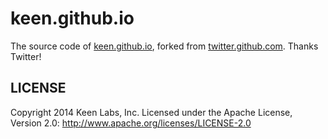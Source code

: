 keen.github.io
======

The source code of [keen.github.io](http://keen.github.io), forked from [twitter.github.com](https://github.com/twitter/twitter.github.com). Thanks Twitter!

LICENSE
------------
Copyright 2014 Keen Labs, Inc. Licensed under the Apache License, Version 2.0: http://www.apache.org/licenses/LICENSE-2.0
